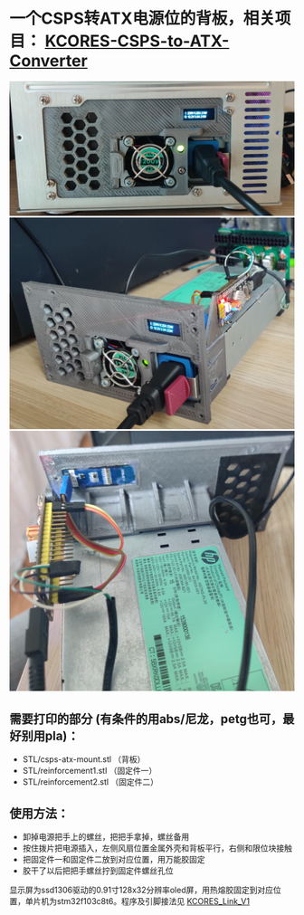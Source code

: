 # 一个CSPS转ATX电源位的背板，相关项目： [KCORES-CSPS-to-ATX-Converter](https://github.com/KCORES/KCORES-CSPS-to-ATX-Converter)

![CSPS to ATX Backplate mounted](photo1.jpg)
![CSPS to ATX Backplate detail1](photo2.jpg)
![CSPS to ATX Backplate detail2](photo3.jpg)

需要打印的部分 (有条件的用abs/尼龙，petg也可，最好别用pla)：
- 
- STL/csps-atx-mount.stl （背板）
- STL/reinforcement1.stl （固定件一）
- STL/reinforcement2.stl （固定件二）

使用方法：
-
- 卸掉电源把手上的螺丝，把把手拿掉，螺丝备用
- 按住拨片把电源插入，左侧风扇位置金属外壳和背板平行，右侧和限位块接触
- 把固定件一和固定件二放到对应位置，用万能胶固定
- 胶干了以后把把手螺丝拧到固定件螺丝孔位

显示屏为ssd1306驱动的0.91寸128x32分辨率oled屏，用热熔胶固定到对应位置，单片机为stm32f103c8t6。程序及引脚接法见 [KCORES_Link_V1](Arduino/KCORES_Link_V1)